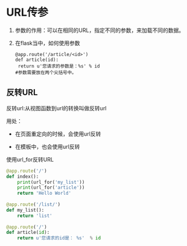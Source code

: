 # URL传参

1. 参数的作用：可以在相同的URL，指定不同的参数，来加载不同的数据。

2. 在flask当中，如何使用参数

   ```	
   @app.route('/article/<id>')
   def article(id):
   	return u'您请求的参数是：%s' % id
   #参数需要放在两个尖括号中。
   ```
## 反转URL
反转url:从视图函数到url的转换叫做反转url

用处：

* 在页面重定向的时候，会使用url反转

* 在模板中，也会使用url反转

  

使用url_for反转URL

```python
@app.route('/')
def index():
	print(url_for('my_list'))
	print(url_for('article'))
	return 'Hello World'
	
@app.route('/list/')
def my_list():
	return 'list'
	
@app.route('/')
def article(id):
	return u'您请求的id是： %s'  % id
```